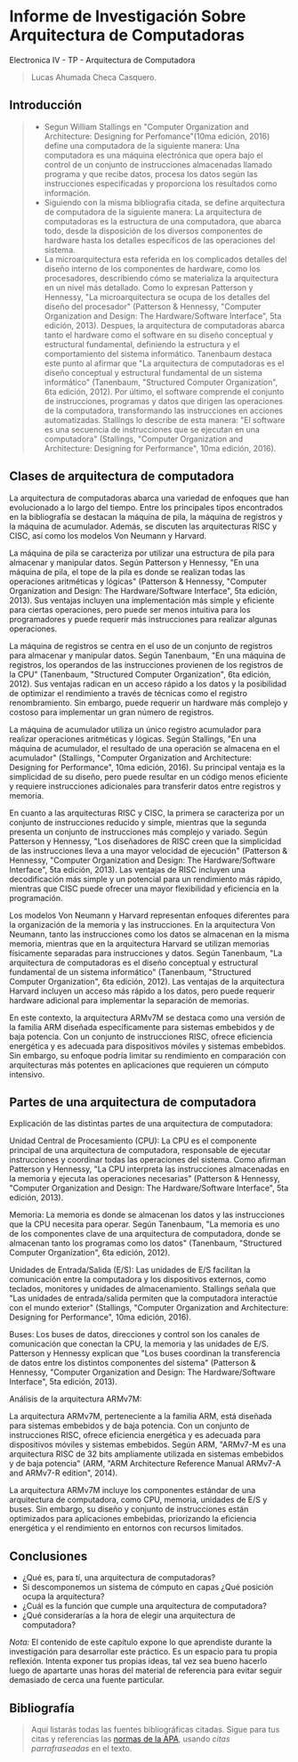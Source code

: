 # Informe de Investigación Sobre Arquitectura de Computadoras

Electronica IV - TP - Arquitectura de Computadora

>Lucas Ahumada Checa Casquero.

## Introducción

>- Segun William Stallings en "Computer Organization and Architecture: Designing for Perfomance"(10ma edición, 2016) define una computadora de la siguiente manera:
  Una computadora es una máquina electrónica que opera bajo el control de un conjunto de instrucciones almacenadas llamado programa y que recibe datos, procesa los datos según las instrucciones especificadas y proporciona los resultados como información.
>- Siguiendo con la misma bibliografia citada, se define arquitectura de computadora de la siguiente manera:
  La arquitectura de computadoras es la estructura de una computadora, que abarca todo, desde la disposición de los diversos componentes de hardware hasta los detalles específicos de las operaciones del sistema.
>- La microarquitectura esta referida en los complicados detalles del diseño interno de los componentes de hardware, como los procesadores, describiendo cómo se materializa la arquitectura en un nivel más detallado. Como lo expresan Patterson y Hennessy, "La microarquitectura se ocupa de los detalles del diseño del procesador" (Patterson & Hennessy, "Computer Organization and Design: The Hardware/Software Interface", 5ta edición, 2013).
Despues, la arquitectura de computadoras abarca tanto el hardware como el software en su diseño conceptual y estructural fundamental, definiendo la estructura y el comportamiento del sistema informático. Tanenbaum destaca este punto al afirmar que "La arquitectura de computadoras es el diseño conceptual y estructural fundamental de un sistema informático" (Tanenbaum, "Structured Computer Organization", 6ta edición, 2012).
Por último, el software comprende el conjunto de instrucciones, programas y datos que dirigen las operaciones de la computadora, transformando las instrucciones en acciones automatizadas. Stallings lo describe de esta manera: "El software es una secuencia de instrucciones que se ejecutan en una computadora" (Stallings, "Computer Organization and Architecture: Designing for Performance", 10ma edición, 2016).

## Clases de arquitectura de computadora

La arquitectura de computadoras abarca una variedad de enfoques que han evolucionado a lo largo del tiempo. Entre los principales tipos encontrados en la bibliografía se destacan la máquina de pila, la máquina de registros y la máquina de acumulador. Además, se discuten las arquitecturas RISC y CISC, así como los modelos Von Neumann y Harvard.

La máquina de pila se caracteriza por utilizar una estructura de pila para almacenar y manipular datos. Según Patterson y Hennessy, "En una máquina de pila, el tope de la pila es donde se realizan todas las operaciones aritméticas y lógicas" (Patterson & Hennessy, "Computer Organization and Design: The Hardware/Software Interface", 5ta edición, 2013). Sus ventajas incluyen una implementación más simple y eficiente para ciertas operaciones, pero puede ser menos intuitiva para los programadores y puede requerir más instrucciones para realizar algunas operaciones.

La máquina de registros se centra en el uso de un conjunto de registros para almacenar y manipular datos. Según Tanenbaum, "En una máquina de registros, los operandos de las instrucciones provienen de los registros de la CPU" (Tanenbaum, "Structured Computer Organization", 6ta edición, 2012). Sus ventajas radican en un acceso rápido a los datos y la posibilidad de optimizar el rendimiento a través de técnicas como el registro renombramiento. Sin embargo, puede requerir un hardware más complejo y costoso para implementar un gran número de registros.

La máquina de acumulador utiliza un único registro acumulador para realizar operaciones aritméticas y lógicas. Según Stallings, "En una máquina de acumulador, el resultado de una operación se almacena en el acumulador" (Stallings, "Computer Organization and Architecture: Designing for Performance", 10ma edición, 2016). Su principal ventaja es la simplicidad de su diseño, pero puede resultar en un código menos eficiente y requiere instrucciones adicionales para transferir datos entre registros y memoria.

En cuanto a las arquitecturas RISC y CISC, la primera se caracteriza por un conjunto de instrucciones reducido y simple, mientras que la segunda presenta un conjunto de instrucciones más complejo y variado. Según Patterson y Hennessy, "Los diseñadores de RISC creen que la simplicidad de las instrucciones lleva a una mayor velocidad de ejecución" (Patterson & Hennessy, "Computer Organization and Design: The Hardware/Software Interface", 5ta edición, 2013). Las ventajas de RISC incluyen una decodificación más simple y un potencial para un rendimiento más rápido, mientras que CISC puede ofrecer una mayor flexibilidad y eficiencia en la programación.

Los modelos Von Neumann y Harvard representan enfoques diferentes para la organización de la memoria y las instrucciones. En la arquitectura Von Neumann, tanto las instrucciones como los datos se almacenan en la misma memoria, mientras que en la arquitectura Harvard se utilizan memorias físicamente separadas para instrucciones y datos. Según Tanenbaum, "La arquitectura de computadoras es el diseño conceptual y estructural fundamental de un sistema informático" (Tanenbaum, "Structured Computer Organization", 6ta edición, 2012). Las ventajas de la arquitectura Harvard incluyen un acceso más rápido a los datos, pero puede requerir hardware adicional para implementar la separación de memorias.

En este contexto, la arquitectura ARMv7M se destaca como una versión de la familia ARM diseñada específicamente para sistemas embebidos y de baja potencia. Con un conjunto de instrucciones RISC, ofrece eficiencia energética y es adecuada para dispositivos móviles y sistemas embebidos. Sin embargo, su enfoque podría limitar su rendimiento en comparación con arquitecturas más potentes en aplicaciones que requieren un cómputo intensivo.

## Partes de una arquitectura de computadora

Explicación de las distintas partes de una arquitectura de computadora:

Unidad Central de Procesamiento (CPU): La CPU es el componente principal de una arquitectura de computadora, responsable de ejecutar instrucciones y coordinar todas las operaciones del sistema. Como afirman Patterson y Hennessy, "La CPU interpreta las instrucciones almacenadas en la memoria y ejecuta las operaciones necesarias" (Patterson & Hennessy, "Computer Organization and Design: The Hardware/Software Interface", 5ta edición, 2013).

Memoria: La memoria es donde se almacenan los datos y las instrucciones que la CPU necesita para operar. Según Tanenbaum, "La memoria es uno de los componentes clave de una arquitectura de computadora, donde se almacenan tanto los programas como los datos" (Tanenbaum, "Structured Computer Organization", 6ta edición, 2012).

Unidades de Entrada/Salida (E/S): Las unidades de E/S facilitan la comunicación entre la computadora y los dispositivos externos, como teclados, monitores y unidades de almacenamiento. Stallings señala que "Las unidades de entrada/salida permiten que la computadora interactúe con el mundo exterior" (Stallings, "Computer Organization and Architecture: Designing for Performance", 10ma edición, 2016).

Buses: Los buses de datos, direcciones y control son los canales de comunicación que conectan la CPU, la memoria y las unidades de E/S. Patterson y Hennessy explican que "Los buses coordinan la transferencia de datos entre los distintos componentes del sistema" (Patterson & Hennessy, "Computer Organization and Design: The Hardware/Software Interface", 5ta edición, 2013).

Análisis de la arquitectura ARMv7M:

La arquitectura ARMv7M, perteneciente a la familia ARM, está diseñada para sistemas embebidos y de baja potencia. Con un conjunto de instrucciones RISC, ofrece eficiencia energética y es adecuada para dispositivos móviles y sistemas embebidos. Según ARM, "ARMv7-M es una arquitectura RISC de 32 bits ampliamente utilizada en sistemas embebidos y de baja potencia" (ARM, "ARM Architecture Reference Manual ARMv7-A and ARMv7-R edition", 2014).

La arquitectura ARMv7M incluye los componentes estándar de una arquitectura de computadora, como CPU, memoria, unidades de E/S y buses. Sin embargo, su diseño y conjunto de instrucciones están optimizados para aplicaciones embebidas, priorizando la eficiencia energética y el rendimiento en entornos con recursos limitados.


## Conclusiones

- ¿Qué es, para tí, una arquitectura de computadoras?
- Si descomponemos un sistema de cómputo en capas ¿Qué posición ocupa la arquitectura?
- ¿Cuál es la función que cumple una arquitectura de computadora?
- ¿Qué considerarías a la hora de elegir una arquitectura de computadora?

*Nota:* El contenido de este capítulo expone lo que aprendiste durante la investigación para desarrollar este práctico. Es un espacio para tu propia reflexión. Intenta exponer tus propias ideas, tal vez sea bueno hacerlo luego de apartarte unas horas del material de referencia para evitar seguir demasiado de cerca una fuente particular.

## Bibliografía

> Aquí listarás todas las fuentes bibliográficas citadas. Sigue para tus citas y referencias las [normas de la APA](https://normas-apa.org/citas/), usando *citas parrafraseadas* en el texto.
